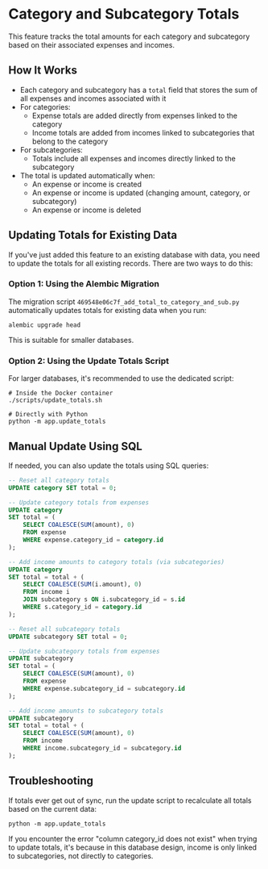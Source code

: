 # Category and Subcategory Totals

This feature tracks the total amounts for each category and subcategory based on their associated expenses and incomes.

## How It Works

- Each category and subcategory has a `total` field that stores the sum of all expenses and incomes associated with it
- For categories:
  - Expense totals are added directly from expenses linked to the category
  - Income totals are added from incomes linked to subcategories that belong to the category
- For subcategories:
  - Totals include all expenses and incomes directly linked to the subcategory
- The total is updated automatically when:
  - An expense or income is created
  - An expense or income is updated (changing amount, category, or subcategory)
  - An expense or income is deleted

## Updating Totals for Existing Data

If you've just added this feature to an existing database with data, you need to update the totals for all existing records. There are two ways to do this:

### Option 1: Using the Alembic Migration

The migration script `469548e06c7f_add_total_to_category_and_sub.py` automatically updates totals for existing data when you run:

```
alembic upgrade head
```

This is suitable for smaller databases.

### Option 2: Using the Update Totals Script

For larger databases, it's recommended to use the dedicated script:

```
# Inside the Docker container
./scripts/update_totals.sh

# Directly with Python
python -m app.update_totals
```

## Manual Update Using SQL

If needed, you can also update the totals using SQL queries:

```sql
-- Reset all category totals
UPDATE category SET total = 0;

-- Update category totals from expenses
UPDATE category 
SET total = (
    SELECT COALESCE(SUM(amount), 0)
    FROM expense
    WHERE expense.category_id = category.id
);

-- Add income amounts to category totals (via subcategories)
UPDATE category 
SET total = total + (
    SELECT COALESCE(SUM(i.amount), 0)
    FROM income i
    JOIN subcategory s ON i.subcategory_id = s.id
    WHERE s.category_id = category.id
);

-- Reset all subcategory totals
UPDATE subcategory SET total = 0;

-- Update subcategory totals from expenses
UPDATE subcategory 
SET total = (
    SELECT COALESCE(SUM(amount), 0)
    FROM expense
    WHERE expense.subcategory_id = subcategory.id
);

-- Add income amounts to subcategory totals
UPDATE subcategory 
SET total = total + (
    SELECT COALESCE(SUM(amount), 0)
    FROM income
    WHERE income.subcategory_id = subcategory.id
);
```

## Troubleshooting

If totals ever get out of sync, run the update script to recalculate all totals based on the current data:

```
python -m app.update_totals
```

If you encounter the error "column category_id does not exist" when trying to update totals, it's because in this database design, income is only linked to subcategories, not directly to categories.
